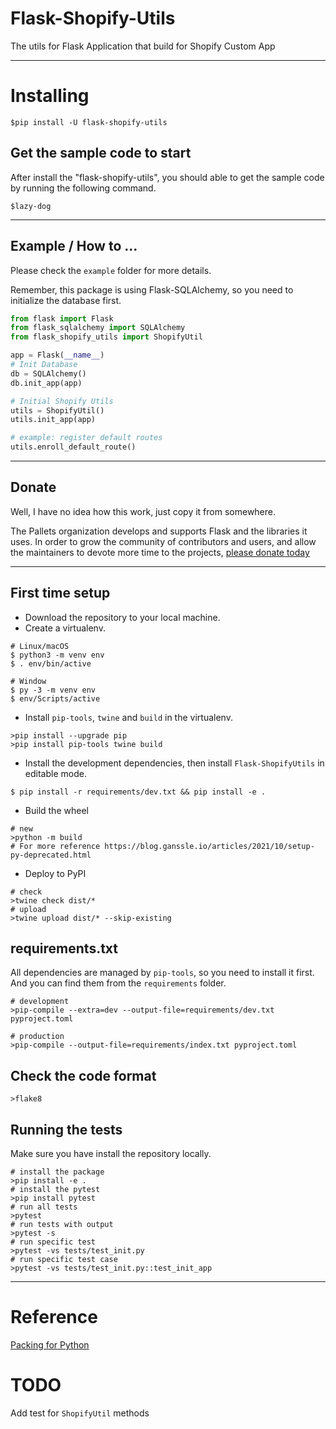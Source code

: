 # Flask-Shopify-Utils

The utils for Flask Application that build for Shopify Custom App 

---

# Installing

```shell
$pip install -U flask-shopify-utils
```

## Get the sample code to start

After install the "flask-shopify-utils", you should able to get the sample code by running the following command.
 
```shell
$lazy-dog
```

---

## Example / How to ...

Please check the `example` folder for more details.

Remember, this package is using Flask-SQLAlchemy, so you need to initialize the database first.

```python
from flask import Flask
from flask_sqlalchemy import SQLAlchemy
from flask_shopify_utils import ShopifyUtil

app = Flask(__name__)
# Init Database
db = SQLAlchemy()
db.init_app(app)

# Initial Shopify Utils
utils = ShopifyUtil()
utils.init_app(app)

# example: register default routes
utils.enroll_default_route()

```

---

## Donate

Well, I have no idea how this work, just copy it from somewhere.

The Pallets organization develops and supports Flask and the libraries
it uses. In order to grow the community of contributors and users, and
allow the maintainers to devote more time to the projects, [please
donate today](https://palletsprojects.com/donate)

---

## First time setup

- Download the repository to your local machine.
- Create a virtualenv.

```shell
# Linux/macOS
$ python3 -m venv env
$ . env/bin/active

# Window
$ py -3 -m venv env
$ env/Scripts/active
```

- Install `pip-tools`, `twine` and `build` in the virtualenv. 

```shell
>pip install --upgrade pip
>pip install pip-tools twine build
```

- Install the development dependencies, then install `Flask-ShopifyUtils` in editable mode.

```sheel
$ pip install -r requirements/dev.txt && pip install -e .
```

- Build the wheel
```shell
# new 
>python -m build
# For more reference https://blog.ganssle.io/articles/2021/10/setup-py-deprecated.html
```

- Deploy to PyPI

```shell
# check
>twine check dist/*
# upload
>twine upload dist/* --skip-existing
```

## requirements.txt

All dependencies are managed by `pip-tools`, so you need to install it first.
And you can find them from the `requirements` folder.

```shell
# development
>pip-compile --extra=dev --output-file=requirements/dev.txt pyproject.toml

# production
>pip-compile --output-file=requirements/index.txt pyproject.toml
````

## Check the code format

```shell
>flake8
```

## Running the tests

Make sure you have install the repository locally.

```shell
# install the package
>pip install -e .
# install the pytest
>pip install pytest
# run all tests
>pytest
# run tests with output
>pytest -s
# run specific test
>pytest -vs tests/test_init.py
# run specific test case
>pytest -vs tests/test_init.py::test_init_app
```

---

# Reference
[Packing for Python](https://packaging.python.org/en/latest/tutorials/installing-packages/)

# TODO
Add test for `ShopifyUtil` methods